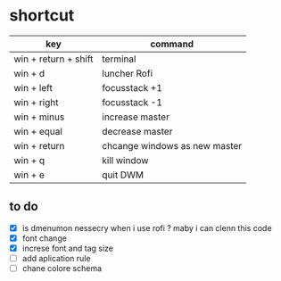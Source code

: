 # shortcut

key | command
------------ | -------------
win + return + shift | terminal
win + d | luncher Rofi
win + left | focusstack +1
win + right | focusstack -1
win + minus | increase master
win + equal | decrease master
win + return | chcange windows as new master
win + q | kill window
win + e | quit DWM

## to do

- [x] is dmenumon nessecry when i use rofi ? maby i can clenn this code
- [x] font change
- [x] increse font and tag size
- [ ] add aplication rule
- [ ] chane colore schema
